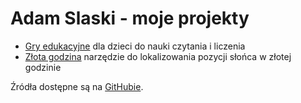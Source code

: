 # Adam Slaski - moje projekty
- [Gry edukacyjne](/edu-games) dla dzieci do nauki czytania i liczenia
- [Złota godzina](/goldenhour.html) narzędzie do lokalizowania pozycji słońca w złotej godzinie

Źródła dostępne są na [GitHubie](https://github.com/adamslaski).
